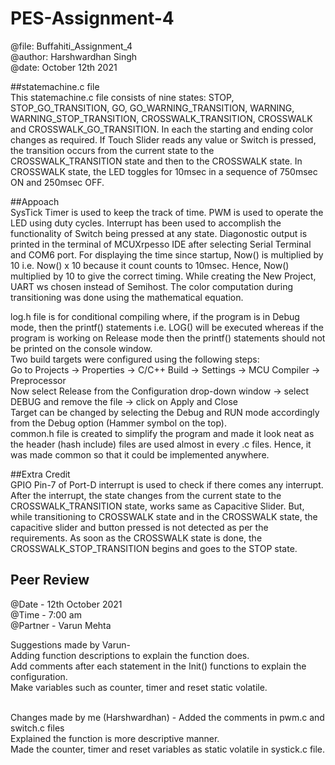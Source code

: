 # PES-Assignment-4
@file: Buffahiti_Assignment_4<br/>
@author: Harshwardhan Singh<br/>
@date: October 12th 2021<br/>

##statemachine.c file<br/>
This statemachine.c file consists of nine states: STOP, STOP_GO_TRANSITION, GO, GO_WARNING_TRANSITION, WARNING, WARNING_STOP_TRANSITION, CROSSWALK_TRANSITION,
CROSSWALK and CROSSWALK_GO_TRANSITION. In each the starting and ending color changes as required. If Touch Slider reads any value or Switch is pressed, 
the transition occurs from the current state to the CROSSWALK_TRANSITION state and then to the CROSSWALK state. In CROSSWALK state, the LED toggles for 10msec
in a sequence of 750msec ON and 250msec OFF. 

##Appoach<br/>
SysTick Timer is used to keep the track of time. PWM is used to operate the LED using duty cycles. Interrupt has been used to accomplish the functionality
of Switch being pressed at any state. Diagonostic output is printed in the terminal of MCUXrpesso IDE after selecting Serial Terminal and COM6 port.
For displaying the time since startup, Now() is multiplied by 10 i.e. Now() x 10 because it count counts to 10msec. Hence, Now() multiplied by 10 to give the
correct timing. While creating the New Project, UART ws chosen instead of Semihost. The color computation during transitioning was done using the mathematical
equation.<br/>

log.h file is for conditional compiling where, if the program is in Debug mode, then the printf() statements i.e. LOG() will be executed whereas if the program is
working on Release mode then the printf() statements should not be printed on the console window.<br/>
Two build targets were configured using the following steps:<br/>
Go to Projects -> Properties -> C/C++ Build -> Settings -> MCU Compiler -> Preprocessor<br/>
Now select Release from the Configuration drop-down window -> select DEBUG and remove the file -> click on Apply and Close<br/>
Target can be changed by selecting the Debug and RUN mode accordingly from the Debug option (Hammer symbol on the top).<br/>
common.h file is created to simplify the program and made it look neat as the header (hash include) files are used almost in every .c files. 
Hence, it was made common so that it could be implemented anywhere.<br/>

##Extra Credit<br/>
GPIO Pin-7 of Port-D interrupt is used to check if there comes any interrupt. After the interrupt, the state changes from the current state to the CROSSWALK_TRANSITION
state, works same as Capacitive Slider. But, while transitioning to CROSSWALK state and in the CROSSWALK state, the capacitive slider and button pressed is not detected
as per the requirements. As soon as the CROSSWALK state is done, the CROSSWALK_STOP_TRANSITION begins and goes to the STOP state.

## Peer Review
 @Date - 12th October 2021 <br/>
 @Time -  7:00 am<br/>
 @Partner - Varun Mehta <br/>
 
 Suggestions made by Varun- <br/>
 Adding function descriptions to explain the function does. <br/>
 Add comments after each statement in the Init() functions to explain the configuration. <br/>
 Make variables such as counter, timer and reset static volatile. <br/><br/>
 
 Changes made by me (Harshwardhan) -
 Added the comments in pwm.c and switch.c files <br/>
 Explained the function is more descriptive manner. <br/>
 Made the counter, timer and reset variables as static volatile in systick.c file. <br/>
